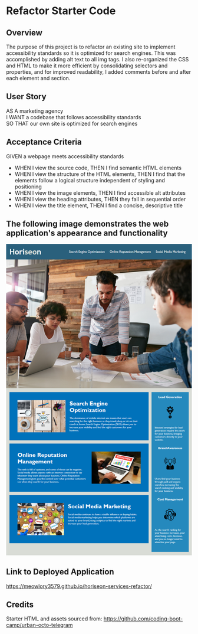 # Refactor Starter Code

## Overview
The purpose of this project is to refactor an existing site to implement accessibility standards so it is optimized for search engines. This was accomplished by adding alt text to all img tags. I also re-organized the CSS and HTML to make it more efficient by consolidating selectors and properties, and for improved readability, I added comments before and after each element and section.

## User Story
AS A marketing agency  
I WANT a codebase that follows accessibility standards  
SO THAT our own site is optimized for search engines  

## Acceptance Criteria
GIVEN a webpage meets accessibility standards  
* WHEN I view the source code, THEN I find semantic HTML elements
* WHEN I view the structure of the HTML elements, THEN I find that the elements follow a logical structure independent of styling and positioning
* WHEN I view the image elements, THEN I find accessible alt attributes
* WHEN I view the heading attributes, THEN they fall in sequential order
* WHEN I view the title element, THEN I find a concise, descriptive title  


## The following image demonstrates the web application's appearance and functionality

![Webpage titled "Horiseon" featuring "Search Engine Optimization", "Online Reputation Management", and "Social Media Marketing" hyperlinks in heading, an image of a meeting, a section explaining offered services (Search Engine Optimization, Online Reputation Management, and Social Media Marketing) and a section listing the benefits of using their services (Lead Generation, Brand Awareness, and Cost Management).](https://github.com/Meowlory3579/horiseon-services-refactor/blob/main/assets/images/01-html-css-git-homework-demo.png)


## Link to Deployed Application
https://meowlory3579.github.io/horiseon-services-refactor/

## Credits
Starter HTML and assets sourced from: https://github.com/coding-boot-camp/urban-octo-telegram

